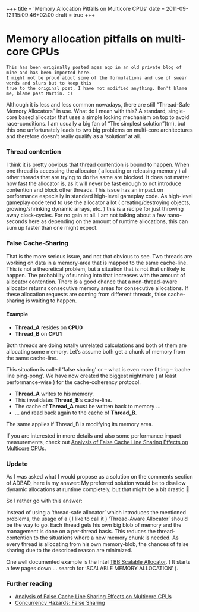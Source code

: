 +++
title = 'Memory Allocation Pitfalls on Multicore CPUs'
date = 2011-09-12T15:09:46+02:00
draft = true
+++

# Memory allocation pitfalls on multi-core CPUs

```
This has been originally posted ages ago in an old private blog of mine and has been imported here.
I might not be proud about some of the formulations and use of swear words and slurs but to keep this
true to the original post, I have not modified anything. Don't blame me, blame past Martin. :)
```

Although it is less and less common nowadays, there are still “Thread-Safe Memory Allocators” in use. What do I mean with this? A standard, single-core based allocator that uses a simple locking mechanism on top to avoid race-conditions.
I am usually a big fan of “The simplest solution”(tm), but this one unfortunately leads to two big problems on multi-core architectures and therefore doesn’t really qualify as a ‘solution’ at all.

### Thread contention

I think it is pretty obvious that thread contention is bound to happen. When one thread is accessing the allocator ( allocating or releasing memory ) all other threads that are trying to do the same are blocked. It does not matter how fast the allocator is, as it will never be fast enough to not introduce contention and block other threads. This issue has an impact on performance especially in standard high-level gameplay code. As high-level gameplay code tend to use the allocator a lot ( creating/destroying objects, growing/shrinking dynamic arrays, etc. ) this is a recipe for just throwing away clock-cycles. For no gain at all. I am not talking about a few nano-seconds here as depending on the amount of runtime allocations, this can sum up faster than one might expect.

### False Cache-Sharing

That is the more serious issue, and not that obvious to see. Two threads are working on data in a memory-area that is mapped to the same cache-line. This is not a theoretical problem, but a situation that is not that unlikely to happen. The probability of running into that increases with the amount of allocator contention. There is a good chance that a non-thread-aware allocator returns consecutive memory areas for consecutive allocations. If these allocation requests are coming from different threads, false cache-sharing is waiting to happen.

#### Example

- **Thread_A** resides on **CPU0**
- **Thread_B** on **CPU1**

Both threads are doing totally unrelated calculations and both of them are allocating some memory.
Let’s assume both get a chunk of memory from the same cache-line.

This situation is called ‘false sharing’ or – what is even more fitting – ‘cache line ping-pong’. We have now created the biggest nightmare ( at least performance-wise ) for the cache-coherency protocol.

- **Thread_A** writes to his memory.
- This invalidates **Thread_B**‘s cache-line.
- The cache of **Thread_A** must be written back to memory …
- ... and read back again to the cache of **Thread_B**.

The same applies if Thread_B is modifying its memory area.

If you are interested in more details and also some performance impact measurements, check out [Analysis of False Cache Line Sharing Effects on Multicore CPUs](https://scholarworks.sjsu.edu/cgi/viewcontent.cgi?article=1001&context=etd_projects).

### Update

As I was asked what I would propose as a solution on the comments section of ADBAD, here is my answer:
My preferred solution would be to disallow dynamic allocations at runtime completely, but that might be a bit drastic 🙂

So I rather go with this answer:

Instead of using a ‘thread-safe allocator’ which introduces the mentioned problems, the usage of a ( I like to call it ) ‘Thread-Aware Allocator’ should be the way to go.
Each thread gets his own big blob of memory and the management is done on a per-thread basis. This reduces the thread-contention to the situations where a new memory chunk is needed. As every thread is allocating from his own memory-blob, the chances of false sharing due to the described reason are minimized.

One well documented example is the Intel [TBB Scalable Allocator](https://github.com/wjakob/tbb/blob/master/include/tbb/scalable_allocator.h). ( It starts a few pages down … search for ‘SCALABLE MEMORY ALLOCATION’ ).

### Further reading

- [Analysis of False Cache Line Sharing Effects on Multicore CPUs](https://scholarworks.sjsu.edu/cgi/viewcontent.cgi?article=1001&context=etd_projects)
- [Concurrency Hazards: False Sharing](https://www.codeproject.com/Articles/51553/Concurrency-Hazards-False-Sharing)
